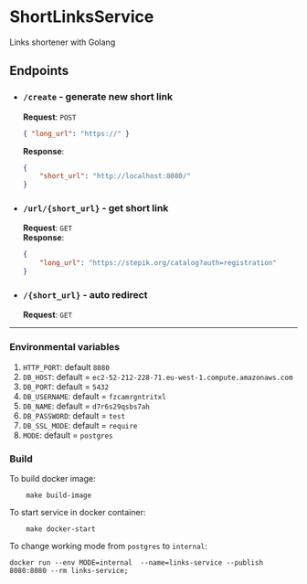 # ShortLinksService
Links shortener with Golang

## Endpoints

- ### `/create` - generate new short link
  **Request**: `POST`
    ```json
    { "long_url": "https://" }
    ```
  **Response**:
    ```json
    {
        "short_url": "http://localhost:8080/"
    }
    ```

- ### `/url/{short_url}` - get short link
  **Request**: `GET`  
  **Response**:
    ```json
    {
        "long_url": "https://stepik.org/catalog?auth=registration"
    }
    ```
- ### `/{short_url}` - auto redirect
  **Request**: `GET`  
---


### Environmental variables
1. `HTTP_PORT`: default `8080`
2. `DB_HOST`: default = `ec2-52-212-228-71.eu-west-1.compute.amazonaws.com`
3. `DB_PORT`: default = `5432`
4. `DB_USERNAME`: default = `fzcamrgntritxl`
5. `DB_NAME`: default = `d7r6s29qsbs7ah`
6. `DB_PASSWORD`: default = `test`
7. `DB_SSL_MODE`: default = `require`
8. `MODE`: default = `postgres`

### Build

To build docker image:
```
    make build-image
```

To start service in docker container:
```
    make docker-start
```

To change working mode from `postgres` to `internal`:

```
docker run --env MODE=internal  --name=links-service --publish 8080:8080 --rm links-service;
```
